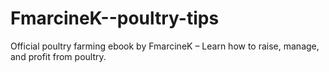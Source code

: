 # FmarcineK--poultry-tips
Official poultry farming ebook by FmarcineK – Learn how to raise, manage, and profit from poultry.
